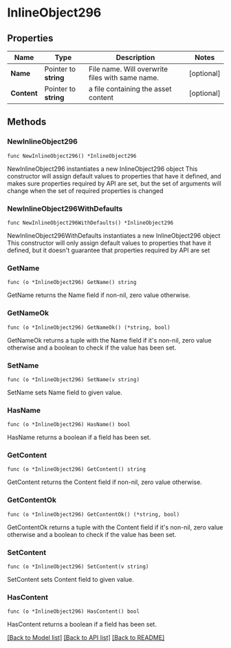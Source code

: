 # InlineObject296

## Properties

Name | Type | Description | Notes
------------ | ------------- | ------------- | -------------
**Name** | Pointer to **string** | File name. Will overwrite files with same name. | [optional] 
**Content** | Pointer to **string** | a file containing the asset content | [optional] 

## Methods

### NewInlineObject296

`func NewInlineObject296() *InlineObject296`

NewInlineObject296 instantiates a new InlineObject296 object
This constructor will assign default values to properties that have it defined,
and makes sure properties required by API are set, but the set of arguments
will change when the set of required properties is changed

### NewInlineObject296WithDefaults

`func NewInlineObject296WithDefaults() *InlineObject296`

NewInlineObject296WithDefaults instantiates a new InlineObject296 object
This constructor will only assign default values to properties that have it defined,
but it doesn't guarantee that properties required by API are set

### GetName

`func (o *InlineObject296) GetName() string`

GetName returns the Name field if non-nil, zero value otherwise.

### GetNameOk

`func (o *InlineObject296) GetNameOk() (*string, bool)`

GetNameOk returns a tuple with the Name field if it's non-nil, zero value otherwise
and a boolean to check if the value has been set.

### SetName

`func (o *InlineObject296) SetName(v string)`

SetName sets Name field to given value.

### HasName

`func (o *InlineObject296) HasName() bool`

HasName returns a boolean if a field has been set.

### GetContent

`func (o *InlineObject296) GetContent() string`

GetContent returns the Content field if non-nil, zero value otherwise.

### GetContentOk

`func (o *InlineObject296) GetContentOk() (*string, bool)`

GetContentOk returns a tuple with the Content field if it's non-nil, zero value otherwise
and a boolean to check if the value has been set.

### SetContent

`func (o *InlineObject296) SetContent(v string)`

SetContent sets Content field to given value.

### HasContent

`func (o *InlineObject296) HasContent() bool`

HasContent returns a boolean if a field has been set.


[[Back to Model list]](../README.md#documentation-for-models) [[Back to API list]](../README.md#documentation-for-api-endpoints) [[Back to README]](../README.md)



